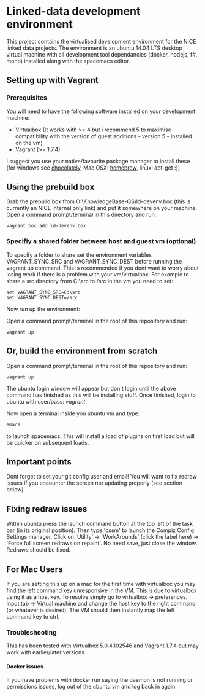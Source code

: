 # Linked-data development environment

This project contains the virtualised development environment for the NICE linked data projects.  The environment is an ubuntu 14.04 LTS desktop virtual machine with all development tool dependancies (docker, nodejs, f#, mono) installed along with the spacemacs editor.

## Setting up with Vagrant

### Prerequisites

You will need to have the following software installed on your development machine: 
* Virtualbox (It works with >= 4 but i recommend 5 to maximise compatibility with the version of guest additions - version 5 -  installed on the vm)
* Vagrant (>= 1.7.4)

I suggest you use your native/favourite package manager to install these (for windows see [chocolately](https://chocolatey.org/), Mac OSX: [homebrew](), linux: apt-get :))

## Using the prebuild box

Grab the prebuild box from O:\KnowledgeBase-QS\ld-devenv.box (this is currently an NICE internal only link) and put it somewhere on your machine.  Open a command prompt/terminal in this directory and run:

```
vagrant box add ld-devenv.box
```

### Specifiy a shared folder between host and guest vm (optional)


To specify a folder to share set the environment variables VAGRANT_SYNC_SRC and VAGRANT_SYNC_DEST before running the vagrant up command.  This is recommended if you dont want to worry about losing work if there is a problem with your vm/virtualbox.
For example to share a src directory from C:\src to /src in the vm you need to set:

```
set VAGRANT_SYNC_SRC=C:\src
set VAGRANT_SYNC_DEST=/src
```

Now run up the environment:

Open a command prompt/terminal in the root of this repository and run:

```
vagrant up
```

## Or, build the environment from scratch

Open a command prompt/terminal in the root of this repository and run:
```
vagrant up
```
The ubuntu login window will appear but don't login until the above command has finished as this will be installing stuff.  Once finished, login to ubuntu with user/pass: *vagrant*.

Now open a terminal inside you ubuntu vm and type: 
```
emacs
```
to launch spacemacs.  This will install a load of plugins on first load but will be quicker on subsequent loads.

## Important points

Dont forget to set your git config user and email!  You will want to fix redraw issues if you encounter the screen not updating properly (see section below).

## Fixing redraw issues
Within ubuntu press the launch command button at the top left of the task bar (in its original position).  Then type 'cssm' to launch the Compiz Config Settings manager.  Click on 'Utility' -> 'WorkArounds' (click the label here) -> 'Force full screen redraws on repaint'.  No need save, just close the window.  Redraws should be fixed.

## For Mac Users
If you are setting this up on a mac for the first time with virtualbox you may find the left command key unresponsive in the VM.  This is due to virtualbox using it as a host key.  To resolve simply go to virtualbox -> preferences.  Input tab -> Virtual machine and change the host key to the right command (or whatever is desired).  The VM should then instantly map the left command key to ctrl.

### Troubleshooting

This has been tested with Virtualbox 5.0.4.102546 and Vagrant 1.7.4 but may work with earlier/later versions

#### Docker issues
If you have problems with docker run saying the daemon is not running or permissions issues, log out of the ubuntu vm and log back in again
